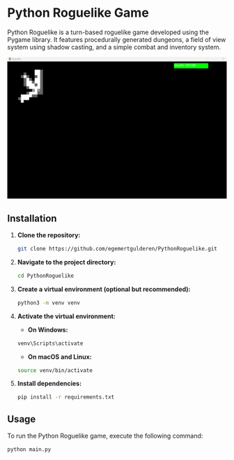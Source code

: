 # Python Roguelike Game

Python Roguelike is a turn-based roguelike game developed using the Pygame library. It features procedurally generated dungeons, a field of view system using shadow casting, and a simple combat and inventory system.

![Roguelike Demo](roguelike_gif.gif)

## Installation

1. **Clone the repository:**

   ```bash
   git clone https://github.com/egemertgulderen/PythonRoguelike.git

   
2. **Navigate to the project directory:**

   ```bash
   cd PythonRoguelike
   ```

3. **Create a virtual environment (optional but recommended):**

   ```bash
   python3 -m venv venv
   ```

4. **Activate the virtual environment:**

   - **On Windows:**

   ```bash
   venv\Scripts\activate
   ```

   - **On macOS and Linux:**

   ```bash
   source venv/bin/activate
   ```

5. **Install dependencies:**

   ```bash
   pip install -r requirements.txt
   ```

## Usage

To run the Python Roguelike game, execute the following command:

```bash
python main.py
```
